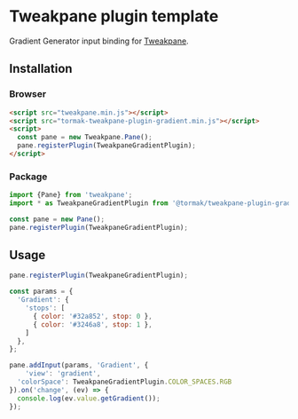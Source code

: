 # Tweakpane plugin template
Gradient Generator input binding for [Tweakpane][tweakpane].


## Installation



### Browser
```html
<script src="tweakpane.min.js"></script>
<script src="tormak-tweakpane-plugin-gradient.min.js"></script>
<script>
  const pane = new Tweakpane.Pane();
  pane.registerPlugin(TweakpaneGradientPlugin);
</script>
```


### Package
```js
import {Pane} from 'tweakpane';
import * as TweakpaneGradientPlugin from '@tormak/tweakpane-plugin-gradient';

const pane = new Pane();
pane.registerPlugin(TweakpaneGradientPlugin);
```


## Usage
```js
pane.registerPlugin(TweakpaneGradientPlugin);

const params = {
  'Gradient': {
    'stops': [
      { color: '#32a852', stop: 0 },
      { color: '#3246a8', stop: 1 },
    ]
  },
};

pane.addInput(params, 'Gradient', {
	'view': 'gradient',
  'colorSpace': TweakpaneGradientPlugin.COLOR_SPACES.RGB
}).on('change', (ev) => {
  console.log(ev.value.getGradient());
});
```


[tweakpane]: https://github.com/cocopon/tweakpane/
